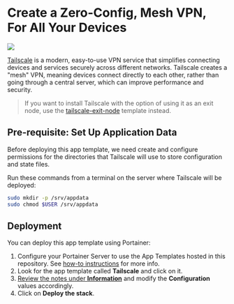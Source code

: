 # Create a Zero-Config, Mesh VPN, For All Your Devices

![](https://cdn.sanity.io/images/w77i7m8x/production/fab2bfd901de3d58f7f62d35fe9a5107fedc43c1-1360x725.svg?w=3840&q=75&fit=clip&auto=format)

[Tailscale](https://tailscale.com/) is a modern, easy-to-use VPN service that simplifies connecting devices and services securely across different networks. Tailscale creates a "mesh" VPN, meaning devices connect directly to each other, rather than going through a central server, which can improve performance and security.

> If you want to install Tailscale with the option of using it as an exit node, use the [tailscale-exit-node](../tailscale-exit-node/) template instead.

## Pre-requisite: Set Up Application Data

Before deploying this app template, we need create and configure permissions for the directories that Tailscale will use to store configuration and state files.

Run these commands from a terminal on the server where Tailscale will be deployed:

```bash
sudo mkdir -p /srv/appdata
sudo chmod $USER /srv/appdata
```

## Deployment

You can deploy this app template using Portainer:

1. Configure your Portainer Server to use the App Templates hosted in this repository. See [how-to instructions](../README.md#how-to-use-the-templates) for more info.
2. Look for the app template called **Tailscale** and click on it.
3. <ins>Review the notes under **Information**</ins> and modify the **Configuration** values accordingly.
4. Click on **Deploy the stack**.